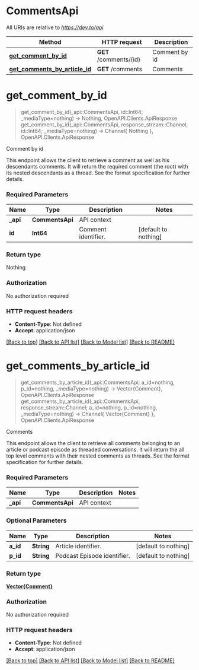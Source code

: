 # CommentsApi

All URIs are relative to *https://dev.to/api*

Method | HTTP request | Description
------------- | ------------- | -------------
[**get_comment_by_id**](CommentsApi.md#get_comment_by_id) | **GET** /comments/{id} | Comment by id
[**get_comments_by_article_id**](CommentsApi.md#get_comments_by_article_id) | **GET** /comments | Comments


# **get_comment_by_id**
> get_comment_by_id(_api::CommentsApi, id::Int64; _mediaType=nothing) -> Nothing, OpenAPI.Clients.ApiResponse <br/>
> get_comment_by_id(_api::CommentsApi, response_stream::Channel, id::Int64; _mediaType=nothing) -> Channel{ Nothing }, OpenAPI.Clients.ApiResponse

Comment by id

This endpoint allows the client to retrieve a comment as well as his descendants comments.    It will return the required comment (the root) with its nested descendants as a thread.    See the format specification for further details.

### Required Parameters

Name | Type | Description  | Notes
------------- | ------------- | ------------- | -------------
 **_api** | **CommentsApi** | API context | 
**id** | **Int64**| Comment identifier. | [default to nothing]

### Return type

Nothing

### Authorization

No authorization required

### HTTP request headers

 - **Content-Type**: Not defined
 - **Accept**: application/json

[[Back to top]](#) [[Back to API list]](../README.md#api-endpoints) [[Back to Model list]](../README.md#models) [[Back to README]](../README.md)

# **get_comments_by_article_id**
> get_comments_by_article_id(_api::CommentsApi; a_id=nothing, p_id=nothing, _mediaType=nothing) -> Vector{Comment}, OpenAPI.Clients.ApiResponse <br/>
> get_comments_by_article_id(_api::CommentsApi, response_stream::Channel; a_id=nothing, p_id=nothing, _mediaType=nothing) -> Channel{ Vector{Comment} }, OpenAPI.Clients.ApiResponse

Comments

This endpoint allows the client to retrieve all comments belonging to an article or podcast episode as threaded conversations.  It will return the all top level comments with their nested comments as threads. See the format specification for further details.

### Required Parameters

Name | Type | Description  | Notes
------------- | ------------- | ------------- | -------------
 **_api** | **CommentsApi** | API context | 

### Optional Parameters

Name | Type | Description  | Notes
------------- | ------------- | ------------- | -------------
 **a_id** | **String**| Article identifier. | [default to nothing]
 **p_id** | **String**| Podcast Episode identifier. | [default to nothing]

### Return type

[**Vector{Comment}**](Comment.md)

### Authorization

No authorization required

### HTTP request headers

 - **Content-Type**: Not defined
 - **Accept**: application/json

[[Back to top]](#) [[Back to API list]](../README.md#api-endpoints) [[Back to Model list]](../README.md#models) [[Back to README]](../README.md)

